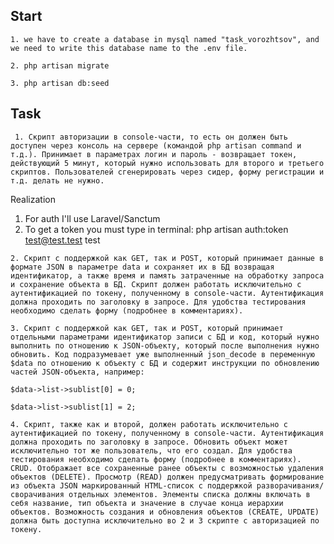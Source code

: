## Start 
```1. we have to create a database in mysql named "task_vorozhtsov", and we need to write this database name to the .env file.```

```2. php artisan migrate```

```3. php artisan db:seed```

## Task

``` 1. Скрипт авторизации в console-части, то есть он должен быть доступен через консоль на сервере (командой php artisan command и т.д.). Принимает в параметрах логин и пароль - возвращает токен, действующий 5 минут, который нужно использовать для второго и третьего скриптов. Пользователей сгенерировать через сидер, форму регистрации и т.д. делать не нужно.```

Realization
1. For auth I'll use Laravel/Sanctum
2. To get a token you must type in terminal: php artisan auth:token test@test.test test

```2. Скрипт с поддержкой как GET, так и POST, который принимает данные в формате JSON в параметре data и сохраняет их в БД возвращая идентификатор, а также время и память затраченные на обработку запроса и сохранение объекта в БД. Скрипт должен работать исключительно с аутентификацией по токену, полученному в console-части. Аутентификация должна проходить по заголовку в запросе. Для удобства тестирования необходимо сделать форму (подробнее в комментариях).```


```3. Скрипт с поддержкой как GET, так и POST, который принимает отдельными параметрами идентификатор записи с БД и код, который нужно выполнить по отношению к JSON-объекту, который после выполнения нужно обновить. Код подразумевает уже выполненный json_decode в переменную $data по отношению к объекту с БД и содержит инструкции по обновлению частей JSON-объекта, например:```

```$data->list->sublist[0] = 0;```

```$data->list->sublist[1] = 2;```


```4. Скрипт, также как и второй, должен работать исключительно с аутентификацией по токену, полученному в console-части. Аутентификация должна проходить по заголовку в запросе. Обновить объект может исключительно тот же пользователь, что его создал. Для удобства тестирования необходимо сделать форму (подробнее в комментариях).```
```CRUD. Отображает все сохраненные ранее объекты с возможностью удаления объектов (DELETE). Просмотр (READ) должен предусматривать формирование из объекта JSON маркированный HTML-список с поддержкой разворачивания/сворачивания отдельных элементов. Элементы списка должны включать в себя название, тип объекта и значение в случае конца иерархии объектов. Возможность создания и обновления объектов (CREATE, UPDATE) должна быть доступна исключительно во 2 и 3 скрипте с авторизацией по токену.```
